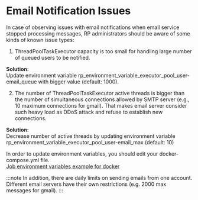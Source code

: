 # Email Notification Issues

In case of observing issues with email notifications when email service stopped processing messages, RP administrators should be aware of some kinds of known issue types:

1. ThreadPoolTaskExecutor capacity is too small for handling large number of queued users to be notified.

**Solution:**<br />
Update environment variable rp_environment_variable_executor_pool_user-email_queue with bigger value (default: 1000).

2. The number of ThreadPoolTaskExecutor active threads is bigger than the number of simultaneous connections allowed by SMTP server (e.g., 10 maximum connections for gmail). That makes email server consider such heavy load as DDoS attack and refuse to establish new connections.

**Solution:**<br />
Decrease number of active threads by updating environment variable rp_environment_variable_executor_pool_user-email_max (default: 10)

In order to update environment variables, you should edit your docker-compose.yml file.<br />
[Job environment variables example for docker](https://github.com/reportportal/reportportal/blob/2b22c61f87674aaf2efc7a973af38004c2517680/docker-compose.yml#L201)

:::note
In addition, there are daily limits on sending emails from one account. Different email servers have their own restrictions (e.g. 2000 max messages for gmail).
:::
